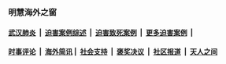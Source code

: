 
### 明慧海外之窗

####  [武汉肺炎](indexes/365.md?t=05261401) &nbsp;|&nbsp;  [迫害案例综述](indexes/328.md?t=05261401) &nbsp;|&nbsp; [迫害致死案例](indexes/277.md?t=05261401)  &nbsp;|&nbsp; [更多迫害案例](indexes/81.md?t=05261401)  &nbsp;|&nbsp; 
####  [时事评论](indexes/19.md?t=05261401) &nbsp;|&nbsp; [海外简讯](indexes/245.md?t=05261401)&nbsp;|&nbsp;  [社会支持](indexes/140.md?t=05261401) &nbsp;|&nbsp; [褒奖决议](indexes/282.md?t=05261401) &nbsp;|&nbsp; [社区报道](indexes/91.md?t=05261401)  &nbsp;|&nbsp; [天人之间](indexes/78.md?t=05261401) 

